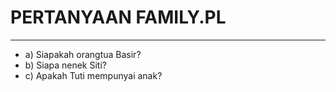 # PERTANYAAN FAMILY.PL
---
* a) Siapakah orangtua Basir? 
* b) Siapa nenek Siti? 
* c) Apakah Tuti mempunyai anak? 









